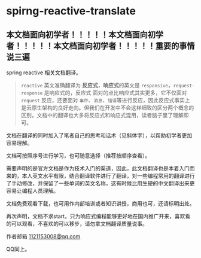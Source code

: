 # spirng-reactive-translate

## 本文档面向初学者！！！！！本文档面向初学者！！！！！本文档面向初学者！！！！！重要的事情说三遍

spring reactive 相关文档翻译。

> `reactive` 英文准确翻译为 **反应式**，**响应式**的英文是 `responsive`，`request-response` 是响应式的，反应式 面对的点比响应式其实更多，它不仅面对`request` 反应，还要面对 `事件`、`消息`、`错误`等进行反应，因此反应式事实上是云原生架构的良好走向。但我们在开发中不会这样细致的区分两个概念的区别，文档中的翻译也大多将反应式和响应式混用，读者脑子里了理解即可。

文档在翻译的同时加入了笔者自己的思考和话术（见斜体字），以帮助初学者更加容易理解。

文档可按照序号进行学习，也可随意选择（推荐按顺序查看）。

需要声明的是官方文档是作为技术入门的渠道，因此，此文档翻译也是本着入门而来的，本人英文水平有限，结合翻译软件进行了翻译，对一些编程常用的翻译进行了手动修改，并保留了一些单词的英文名称，这有时候比用生硬的中文翻译出来更容易让编程人员理解。

文档免费观看下载，也可用作内部培训或者知识讲授，商用也可，还请标明出处。

再次声明，文档不求start，只为响应式编程能够更好地在国内推广开来，喜欢看的可以观看，不喜欢的可以移步，请勿拿文档翻译质量说事。

作者邮箱 1121153008@qq.com

QQ同上。